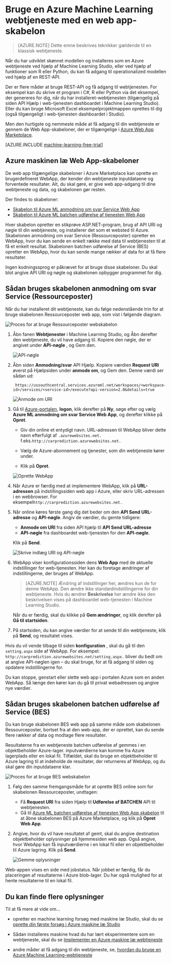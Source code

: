 <properties
    pageTitle="Bruge en Machine Learning webtjeneste med en web app-skabelon | Microsoft Azure"
    description="Bruge en web app-skabelon i Azure Marketplace til at bruge en skønnet webtjeneste i Azure Machine Learning."
    keywords="webtjeneste, operationalization, REST-API machine learning"
    services="machine-learning"
    documentationCenter=""
    authors="garyericson"
    manager="jhubbard"
    editor="cgronlun"/>

<tags
    ms.service="machine-learning"
    ms.workload="data-services"
    ms.tgt_pltfrm="na"
    ms.devlang="na"
    ms.topic="article"
    ms.date="10/10/2016"
    ms.author="garye;raymondl"/>

# <a name="consume-an-azure-machine-learning-web-service-with-a-web-app-template"></a>Bruge en Azure Machine Learning webtjeneste med en web app-skabelon

>[AZURE.NOTE] Dette emne beskrives teknikker gældende til en klassisk webtjeneste. 

Når du har udviklet skønnet modellen og installeres som en Azure webtjeneste ved hjælp af Machine Learning Studio, eller ved hjælp af funktioner som R eller Python, du kan få adgang til operationalized modellen ved hjælp af en REST-API.

Der er flere måder at bruge REST-API og få adgang til webtjenesten. For eksempel kan du skrive et program i C#, R eller Python via det eksempel, der genereres for dig, når du har installeret-webtjenesten (tilgængelig på siden API Hjælp i web-tjenesten dashboardet i Machine Learning Studio). Eller du kan bruge Microsoft Excel eksempelprojektmappen oprettes til dig (også tilgængeligt i web-tjenesten dashboardet i Studio).

Men den hurtigste og nemmeste måde at få adgang til din webtjeneste er gennem de Web App-skabeloner, der er tilgængelige i [Azure Web App Marketplace](https://azure.microsoft.com/marketplace/web-applications/all/).

[AZURE.INCLUDE [machine-learning-free-trial](../../includes/machine-learning-free-trial.md)]

## <a name="the-azure-machine-learning-web-app-templates"></a>Azure maskinen læ Web App-skabeloner

De web app tilgængelige skabeloner i Azure Marketplace kan oprette en brugerdefineret WebApp, der kender din webtjeneste inputdataene og forventede resultater. Alt, du skal gøre, er give web app-adgang til dine webtjeneste og data, og skabelonen gør resten.

Der findes to skabeloner:

- [Skabelon til Azure ML anmodning om svar Service Web App](https://azure.microsoft.com/marketplace/partners/microsoft/azuremlaspnettemplateforrrs/)
- [Skabelon til Azure ML batchen udførelse af tjenesten Web App](https://azure.microsoft.com/marketplace/partners/microsoft/azuremlbeswebapptemplate/)

Hver skabelon opretter en stikprøve ASP.NET-program, brug af API URI og nøgle til din webtjeneste, og installerer det som et websted til Azure. Skabelonen anmodning om svar Service (Ressourceposter) opretter en WebApp, hvor du kan sende en enkelt række med data til webtjenesten til at få et enkelt resultat. Skabelonen batchen udførelse af Service (BES) opretter en WebApp, hvor du kan sende mange rækker af data for at få flere resultater.

Ingen kodningssprog er påkrævet for at bruge disse skabeloner. Du skal blot angive API URI og nøgle og skabelonen opbygger programmet for dig.

## <a name="how-to-use-the-request-response-service-rrs-template"></a>Sådan bruges skabelonen anmodning om svar Service (Ressourceposter)

Når du har installeret dit webtjeneste, kan du følge nedenstående trin for at bruge skabelonen Ressourceposter web app, som vist i følgende diagram.

![Proces for at bruge Ressourceposter webskabelon][image1]

1. Åbn fanen **Webtjenester** i Machine Learning Studio, og Åbn derefter den webtjeneste, du vil have adgang til. Kopiere den nøgle, der er angivet under **API-nøgle** , og Gem den.

    ![API-nøgle][image3]

2. Åbn siden **Anmodning/svar** API Hjælp. Kopiere værdien **Request URI** øverst på Hjælpsiden under **anmode om**, og Gem den. Denne værdi ser sådan ud:

        https://ussouthcentral.services.azureml.net/workspaces/<workspace-id>/services/<service-id>/execute?api-version=2.0&details=true

    ![Anmode om URI][image4]

3. Gå til [Azure-portalen](https://portal.azure.com), **logon**, klik derefter på **Ny**, søge efter og vælg **Azure ML anmodning om svar Service Web App**, og derefter klikke på **Opret**. 

    - Giv din online et entydigt navn. URL-adressen til WebApp bliver dette navn efterfulgt af `.azurewebsites.net.` f.eks.`http://carprediction.azurewebsites.net.`

    - Vælg de Azure-abonnement og tjenester, som din webtjeneste kører under.

    - Klik på **Opret**.

    ![Oprette WebApp][image5]

4. Når Azure er færdig med at implementere WebApp, klik på **URL-adressen** på indstillingssiden web app i Azure, eller skriv URL-adressen i en webbrowser. For eksempel`http://carprediction.azurewebsites.net.`

5. Når online køres første gang dig det beder om den **API Send URL-adresse** og **API-nøgle**.
Angiv de værdier, du gemte tidligere:
    - **Anmode om URI** fra siden API hjælp til **API Send URL-adresse**
    - **API-nøgle** fra dashboardet web-tjenesten for den **API-nøgle**.

    Klik på **Send**.

    ![Skrive indlæg URI og API-nøgle][image6]

6. WebApp viser konfigurationssiden dens **Web App** med de aktuelle indstillinger for web-tjenesten. Her kan du foretage ændringer af indstillingerne, der bruges af WebApp.

    > [AZURE.NOTE] Ændring af indstillinger her, ændres kun de for denne WebApp. Den ændre ikke standardindstillingerne for din webtjeneste. Hvis du ændrer **Beskrivelse** her ændre ikke den beskrivelsen vises på dashboardet web-tjenesten i Machine Learning Studio.

    Når du er færdig, skal du klikke på **Gem ændringer**, og klik derefter på **Gå til startsiden**.

7. På startsiden, du kan angive værdier for at sende til din webtjeneste, klik på **Send**, og resultatet vises.

Hvis du vil vende tilbage til siden **konfiguration** , skal du gå til den `setting.aspx` side af WebApp. For eksempel: `http://carprediction.azurewebsites.net/setting.aspx.` bliver du bedt om at angive API-nøglen igen – du skal bruge, for at få adgang til siden og opdatere indstillingerne for.

Du kan stoppe, genstart eller slette web app i portalen Azure som en anden WebApp. Så længe den kører kan du gå til privat webadressen og angive nye værdier.

## <a name="how-to-use-the-batch-execution-service-bes-template"></a>Sådan bruges skabelonen batchen udførelse af Service (BES)

Du kan bruge skabelonen BES web app på samme måde som skabelonen Ressourceposter, bortset fra at den web-app, der er oprettet, kan du sende flere rækker af data og modtage flere resultater.

Resultaterne fra en webtjeneste batchen udførelse af gemmes i en objektbeholder Azure-lager. inputværdierne kan komme fra Azure lagerplads eller en lokal fil.
Tilfældet, skal du bruge en objektbeholder til Azure lagring til at indeholde de resultater, der returneres af WebApp, og du skal gøre din inputdataene klar.

![Proces for at bruge BES webskabelon][image2]

1. Følg den samme fremgangsmåde for at oprette BES online som for skabelonen Ressourceposter, undtagen:
    - Få **Request URI** fra siden Hjælp til **Udførelse af BATCHEN** API til webtjenesten.
    - Gå til [Azure ML batchen udførelse af tjenesten Web App skabelon](https://azure.microsoft.com/marketplace/partners/microsoft/azuremlbeswebapptemplate/) til at åbne skabelonen BES på Azure Marketplace, og klik på **Opret Web App**.

2. Angive, hvor du vil have resultatet af gemt, skal du angive destination objektbeholder oplysninger på hjemmesiden web app. Også angive, hvor WebApp kan få inputværdierne i en lokal fil eller en objektbeholder til Azure lagring.
Klik på **Send**.

    ![Gemme oplysninger][image7]

Web-appen vises en side med jobstatus.
Når jobbet er færdig, får du placeringen af resultaterne i Azure blob-lager. Du har også mulighed for at hente resultaterne til en lokal fil.

## <a name="for-more-information"></a>Du kan finde flere oplysninger

Til at få mere at vide om...

- opretter en machine learning forsøg med maskine læ Studio, skal du se [oprette din første forsøg i Azure maskine læ Studio](machine-learning-create-experiment.md)

- Sådan installeres maskine hvad du har lært eksperimentere som en webtjeneste, skal du se [Implementer en Azure maskine læ webtjeneste](machine-learning-publish-a-machine-learning-web-service.md)

- andre måder at få adgang til din webtjeneste, se, [hvordan du bruge en Azure Machine Learning-webtjeneste](machine-learning-consume-web-services.md)


[image1]: media\machine-learning-consume-web-service-with-web-app-template\rrs-web-template-flow.png
[image2]: media\machine-learning-consume-web-service-with-web-app-template\bes-web-template-flow.png
[image3]: media\machine-learning-consume-web-service-with-web-app-template\api-key.png
[image4]: media\machine-learning-consume-web-service-with-web-app-template\post-uri.png
[image5]: media\machine-learning-consume-web-service-with-web-app-template\create-web-app.png
[image6]: media\machine-learning-consume-web-service-with-web-app-template\web-service-info.png
[image7]: media\machine-learning-consume-web-service-with-web-app-template\storage.png
